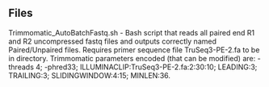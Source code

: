 ## Files
Trimmomatic_AutoBatchFastq.sh - Bash script that reads all paired end R1 and R2 uncompressed fastq files and outputs correctly 
  named Paired/Unpaired files.
  Requires primer sequence file TruSeq3-PE-2.fa to be in directory.
  Trimmomatic parameters encoded (that can be modified) are: -threads 4; -phred33; ILLUMINACLIP:TruSeq3-PE-2.fa:2:30:10; 
    LEADING:3; TRAILING:3; SLIDINGWINDOW:4:15; MINLEN:36.
